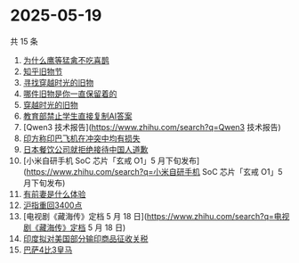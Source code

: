 # 2025-05-19

共 15 条

<!-- BEGIN -->
<!-- 最后更新时间 Mon May 19 2025 18:19:27 GMT+0800 (China Standard Time) -->

1. [为什么鹰等猛禽不吃喜鹊](https://www.zhihu.com/search?q=为什么鹰等猛禽不吃喜鹊)
1. [知乎旧物节](https://www.zhihu.com/search?q=知乎旧物节)
1. [寻找穿越时光的旧物](https://www.zhihu.com/search?q=寻找穿越时光的旧物)
1. [哪件旧物是你一直保留着的](https://www.zhihu.com/search?q=哪件旧物是你一直保留着的)
1. [穿越时光的旧物](https://www.zhihu.com/search?q=穿越时光的旧物)
1. [教育部禁止学生直接复制AI答案](https://www.zhihu.com/search?q=教育部禁止学生直接复制AI答案)
1. [Qwen3 技术报告](https://www.zhihu.com/search?q=Qwen3 技术报告)
1. [印方称印巴飞机在冲突中均有损失](https://www.zhihu.com/search?q=印方称印巴飞机在冲突中均有损失)
1. [日本餐饮公司就拒绝接待中国人道歉](https://www.zhihu.com/search?q=日本餐饮公司就拒绝接待中国人道歉)
1. [小米自研手机 SoC 芯片「玄戒 O1」5
   月下旬发布](https://www.zhihu.com/search?q=小米自研手机 SoC 芯片「玄戒 O1」5
   月下旬发布)
1. [有前妻是什么体验](https://www.zhihu.com/search?q=有前妻是什么体验)
1. [沪指重回3400点](https://www.zhihu.com/search?q=沪指重回3400点)
1. [电视剧《藏海传》定档 5 月 18
   日](https://www.zhihu.com/search?q=电视剧《藏海传》定档 5 月 18 日)
1. [印度拟对美国部分输印商品征收关税](https://www.zhihu.com/search?q=印度拟对美国部分输印商品征收关税)
1. [巴萨4比3皇马](https://www.zhihu.com/search?q=巴萨4比3皇马)

<!-- END -->
